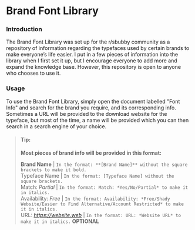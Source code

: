# Brand Font Library
### Introduction
The Brand Font Library was set up for the r/sbubby community as a repository of information regarding the typefaces used by certain brands to make everyone’s life easier. I put in a few pieces of information into the library when I first set it up, but I encourage everyone to add more and expand the knowledge base. However, this repository is open to anyone who chooses to use it.

### Usage
To use the Brand Font Library, simply open the document labelled "Font Info" and search for the brand you require, and its corresponding info. Sometimes a URL will be provided to the download website for the typeface, but most of the time, a name will be provided which you can then search in a search engine of your choice.
>#### Tip:  
> **Most pieces of brand info will be provided in this format:**  
>  
>**Brand Name** | `In the format: **[Brand Name]** without the square brackets to make it bold.`  
>Typeface Name | `In the format: [Typeface Name] without the square brackets.`  
>Match: *Partial* | `In the format: Match: *Yes/No/Partial* to make it in italics.`  
>Availability: *Free* | `In the format: Availability: *Free/Shady Website/Easier to Find Alternative/Account Restricted* to make it in italics.`  
>URL: *https://website.web* | `In the format: URL: *Website URL* to make it in italics.` **OPTIONAL**  
